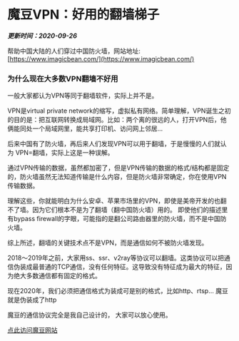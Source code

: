 # 魔豆VPN：好用的翻墙梯子

***更新时间：2020-09-26***

帮助中国大陆的人们穿过中国防火墙，网站地址: [https://www.imagicbean.com/](https://www.imagicbean.com/)

### 为什么现在大多数VPN翻墙不好用
一般大家都认为VPN等同于翻墙软件，实际上并不是。

VPN是virtual private network的缩写，虚拟私有网络。简单理解，VPN诞生之初的目的是：把互联网转换成局域网。比如：两个离的很远的人，打开VPN后，他俩能同处一个局域网里，能共享打印机、访问网上邻居...

后来中国有了防火墙，再后来人们发现VPN可以用于翻墙，于是慢慢的人们就认为 VPN=翻墙，实际上这是一种误解。

通过VPN传输的数据，虽然都加密了，但是VPN传输的数据的格式/结构都是固定的，防火墙虽然无法知道传输是什么内容，但是防火墙非常确定，你在使用VPN传输数据。

理解这些，你就能明白为什么安卓、苹果市场里的VPN，即使是美帝开发的也翻不了墙。因为它们根本不是为了翻墙（翻中国防火墙）用的。 即使他们的描述里有bypass firewall的字眼，可能指的是翻公司路由器里的防火墙，而不是中国防火墙。

综上所述，翻墙的关键技术点不是VPN，而是通信如何不被防火墙发现。

2018～2019年之前，大家用ss、ssr、v2ray等协议可以翻墙。这类协议可以把通信伪装成最普通的TCP通信，没有任何特征。这导致没有特征成为最大的特征，因为绝大多数通信都有固定的格式。

现在2020年，我们必须把通信格式为装成可是别的格式，比如http、rtsp... 魔豆就是伪装成了http

魔豆的通信协议完全是我自己设计的， 大家可以放心使用。

[点此访问魔豆网站](https://www.imagicbean.com/)

